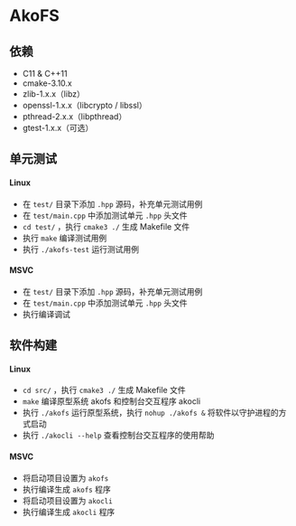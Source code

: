 # AkoFS


## 依赖

- C11 & C++11
- cmake-3.10.x
- zlib-1.x.x（libz）
- openssl-1.x.x（libcrypto / libssl）
- pthread-2.x.x（libpthread）
- gtest-1.x.x（可选）

## 单元测试

#### Linux

- 在 `test/` 目录下添加 `.hpp` 源码，补充单元测试用例
- 在 `test/main.cpp` 中添加测试单元 `.hpp` 头文件
- `cd test/` ，执行 `cmake3 ./` 生成 Makefile 文件
- 执行 `make` 编译测试用例
- 执行 `./akofs-test` 运行测试用例

#### MSVC 

- 在 `test/` 目录下添加 `.hpp` 源码，补充单元测试用例
- 在 `test/main.cpp` 中添加测试单元 `.hpp` 头文件
- 执行编译调试

## 软件构建

#### Linux

- `cd src/` ，执行 `cmake3 ./` 生成 Makefile 文件
- `make` 编译原型系统 akofs 和控制台交互程序 akocli
- 执行 `./akofs` 运行原型系统，执行 `nohup ./akofs &` 将软件以守护进程的方式启动
- 执行 `./akocli --help` 查看控制台交互程序的使用帮助

#### MSVC

- 将启动项目设置为 `akofs`
- 执行编译生成 `akofs` 程序
- 将启动项目设置为 `akocli`
- 执行编译生成 `akocli` 程序
